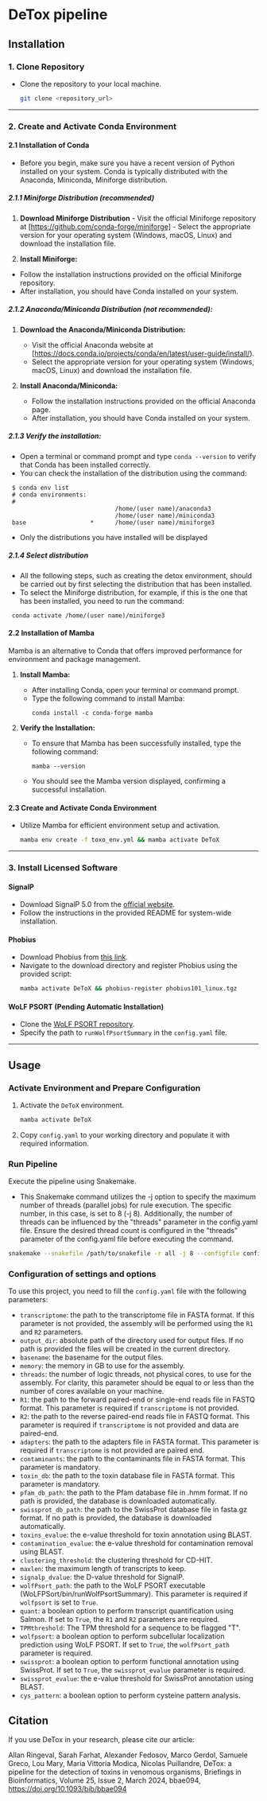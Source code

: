 # DeTox pipeline

## Installation


### 1. Clone Repository
- Clone the repository to your local machine.
  ```bash
  git clone <repository_url>
  ```
---

### 2. Create and Activate Conda Environment

#### 2.1 Installation of Conda

- Before you begin, make sure you have a recent version of Python installed on your system. Conda is typically distributed with the Anaconda, Miniconda, Miniforge distribution.

##### 2.1.1 Miniforge Distribution (recommended)

  1. **Download Miniforge Distribution**
    - Visit the official Miniforge repository at [https://github.com/conda-forge/miniforge]
    - Select the appropriate version for your operating system (Windows, macOS, Linux) and download the installation file.

  2. **Install Miniforge:**
   - Follow the installation instructions provided on the official Miniforge repository.
   - After installation, you should have Conda installed on your system.

##### 2.1.2 Anaconda/Miniconda Distribution (not recommended):

1. **Download the Anaconda/Miniconda Distribution:**
   - Visit the official Anaconda website at [https://docs.conda.io/projects/conda/en/latest/user-guide/install/).
   - Select the appropriate version for your operating system (Windows, macOS, Linux) and download the installation file.

2. **Install Anaconda/Miniconda:**
   - Follow the installation instructions provided on the official Anaconda page.
   - After installation, you should have Conda installed on your system.

##### 2.1.3 Verify the installation:
  - Open a terminal or command prompt and type ```conda --version``` to verify that Conda has been installed correctly.
  - You can check the installation of the distribution using the command:
   ```
    $ conda env list
    # conda environments:
    #
                                 /home/(user name)/anaconda3
                                 /home/(user name)/miniconda3
    base                  *      /home/(user name)/miniforge3
  ```
  - Only the distributions you have installed will be displayed

##### 2.1.4 Select distribution

  - All the following steps, such as creating the detox environment, should be carried out by first selecting the distribution that has been installed.
  - To select the Miniforge distribution, for example, if this is the one that has been installed, you need to run the command:
  ```
   conda activate /home/(user name)/miniforge3
  ```

#### 2.2 Installation of Mamba

Mamba is an alternative to Conda that offers improved performance for environment and package management.

1. **Install Mamba:**
   - After installing Conda, open your terminal or command prompt.
   - Type the following command to install Mamba:
     ```
     conda install -c conda-forge mamba
     ```

2. **Verify the Installation:**
   - To ensure that Mamba has been successfully installed, type the following command:
     ```
     mamba --version
     ```
   - You should see the Mamba version displayed, confirming a successful installation.

#### 2.3 Create and Activate Conda Environment

- Utilize Mamba for efficient environment setup and activation. 
  ```bash
  mamba env create -f toxo_env.yml && mamba activate DeToX
  ```
---

### 3. Install Licensed Software

#### SignalP
- Download SignalP 5.0 from the [official website](https://services.healthtech.dtu.dk/cgi-bin/sw_request?software=signalp&version=5.0&packageversion=5.0b&platform=Linux).
- Follow the instructions in the provided README for system-wide installation.

#### Phobius
- Download Phobius from [this link](https://phobius.sbc.su.se/data.html).
- Navigate to the download directory and register Phobius using the provided script:
  ```bash
  mamba activate DeToX && phobius-register phobius101_linux.tgz
  ```

#### WoLF PSORT (Pending Automatic Installation)
- Clone the [WoLF PSORT repository](https://github.com/fmaguire/WoLFPSort).
- Specify the path to `runWolfPsortSummary` in the `config.yaml` file.

---

## Usage

### Activate Environment and Prepare Configuration
1. Activate the `DeToX` environment.
   ```bash
   mamba activate DeToX
   ```
2. Copy `config.yaml` to your working directory and populate it with required information.

### Run Pipeline
Execute the pipeline using Snakemake.

- This Snakemake command utilizes the -j option to specify the maximum number of threads (parallel jobs) for rule execution. The specific number, in this case, is set to 8 (-j 8). Additionally, the number of threads can be influenced by the "threads" parameter in the config.yaml file. Ensure the desired thread count is configured in the "threads" parameter of the config.yaml file before executing the command.
```bash
snakemake --snakefile /path/to/snakefile -r all -j 8 --configfile config.yaml
```

### Configuration of settings and options
To use this project, you need to fill the `config.yaml` file with the following parameters:

- `transcriptome`: the path to the transcriptome file in FASTA format. If this parameter is not provided, the assembly will be performed using the `R1` and `R2` parameters.
- `output_dir`: absolute path of the directory used for output files. If no path is provided the files will be created in the current directory.
- `basename`: the basename for the output files.
- `memory`: the memory in GB to use for the assembly.
- `threads`: the number of logic threads, not physical cores, to use for the assembly. For clarity, this parameter should be equal to or less than the number of cores available on your machine.
- `R1`: the path to the forward paired-end or single-end reads file in FASTQ format. This parameter is required if `transcriptome` is not provided.
- `R2`: the path to the reverse paired-end reads file in FASTQ format. This parameter is required if `transcriptome` is not provided and data are paired-end.
- `adapters`: the path to the adapters file in FASTA format. This parameter is required if `transcriptome` is not provided are paired end.
- `contaminants`: the path to the contaminants file in FASTA format. This parameter is mandatory.
- `toxin_db`: the path to the toxin database file in FASTA format. This parameter is mandatory.
- `pfam_db_path`: the path to the Pfam database file in .hmm format. If no path is provided, the database is downloaded automatically.
- `swissprot_db_path`: the path to the SwissProt database file in fasta.gz format. If no path is provided, the database is downloaded automatically.
- `toxins_evalue`: the e-value threshold for toxin annotation using BLAST.
- `contamination_evalue`: the e-value threshold for contamination removal using BLAST.
- `clustering_threshold`: the clustering threshold for CD-HIT.
- `maxlen`: the maximum length of transcripts to keep.
- `signalp_dvalue`: the D-value threshold for SignalP.
- `wolfPsort_path`: the path to the WoLF PSORT executable (WoLFPSort/bin/runWolfPsortSummary). This parameter is required if `wolfpsort` is set to `True`.
- `quant`: a boolean option to perform transcript quantification using Salmon. If set to `True`, the `R1` and `R2` parameters are required.
- `TPMthreshold`: The TPM threshold for a sequence to be flagged "T".
- `wolfpsort`: a boolean option to perform subcellular localization prediction using WoLF PSORT. If set to `True`, the `wolfPsort_path` parameter is required.
- `swissprot`: a boolean option to perform functional annotation using SwissProt. If set to `True`, the `swissprot_evalue` parameter is required.
- `swissprot_evalue`: the e-value threshold for SwissProt annotation using BLAST.
- `cys_pattern`: a boolean option to perform cysteine pattern analysis.

## Citation

If you use DeTox in your research, please cite our article:

Allan Ringeval, Sarah Farhat, Alexander Fedosov, Marco Gerdol, Samuele Greco, Lou Mary, Maria Vittoria Modica, Nicolas Puillandre, DeTox: a pipeline for the detection of toxins in venomous organisms, Briefings in Bioinformatics, Volume 25, Issue 2, March 2024, bbae094, https://doi.org/10.1093/bib/bbae094
